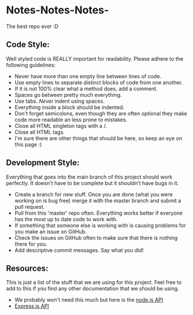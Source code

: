 Notes-Notes-Notes-
==================
The best repo ever :D

Code Style:
-----------
Well styled code is REALLY important for readability. Please adhere to the following guidelines:
- Never have more than one empty line between lines of code.
- Use empty lines to separate distinct blocks of code from one another.
- If it is not 100% clear what a method does, add a comment.
- Spaces go between pretty much everything.
- Use tabs. *Never* indent using spaces.
- Everything inside a block should be indented.
- Don't forget semicolons, even though they are often optional they make code more readable an less prone to mistakes.
- Close all HTML singleton tags with a /.
- Close all HTML tags.
- I'm sure there are other things that should be here, so keep an eye on this page :)

Development Style:
------------------
Everything that goes into the main branch of this project should work perfectly. It doesn't have to be complete but it shouldn't have bugs in it.
- Create a branch for new stuff. Once you are done (what you were working on is bug free) merge it with the master branch and submit a pull request.
- Pull from this 'master' repo often. Everything works better if everyone has the most up to date code to work with.
- If something that someone else is working with is causing problems for you make an issue on GitHub.
- Check the issues on GitHub often to make sure that there is nothing there for you.
- Add descriptive commit messages. Say what you did!

Resources:
----------
This is just a list of the stuff that we are using for this project. Feel free to add to this if you find any other documentation that we should be using.
- We probably won't need this much but here is the <a href="http://nodejs.org/api/">node.js API</a>
- <a href="http://expressjs.com/api.html">Express.js API</a>
